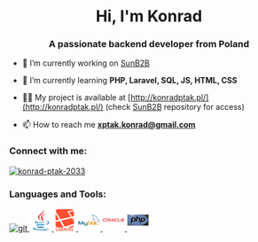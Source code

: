 <h1 align="center">Hi, I'm Konrad</h1>
<h3 align="center">A passionate backend developer from Poland</h3>

- 🔭 I’m currently working on [SunB2B](https://github.com/AbsinthX/sunB2B-app)

- 🌱 I’m currently learning **PHP, Laravel, SQL, JS, HTML, CSS**

- 👨‍💻 My project is available at [http://konradptak.pl/](http://konradptak.pl/) (check [SunB2B](https://github.com/AbsinthX/sunB2B-app) repository for access)

- 📫 How to reach me **xptak.konrad@gmail.com**

<h3 align="left">Connect with me:</h3>
<p align="left">
<a href="https://linkedin.com/in/konrad-ptak-2033" target="blank"><img align="center" src="https://raw.githubusercontent.com/rahuldkjain/github-profile-readme-generator/master/src/images/icons/Social/linked-in-alt.svg" alt="konrad-ptak-2033" height="30" width="40" /></a>
</p>

<h3 align="left">Languages and Tools:</h3>
<p align="left"> <a href="https://git-scm.com/" target="_blank" rel="noreferrer"> <img src="https://www.vectorlogo.zone/logos/git-scm/git-scm-icon.svg" alt="git" width="40" height="40"/> </a> <a href="https://www.java.com" target="_blank" rel="noreferrer"> <img src="https://raw.githubusercontent.com/devicons/devicon/master/icons/java/java-original.svg" alt="java" width="40" height="40"/> </a> <a href="https://laravel.com/" target="_blank" rel="noreferrer"> <img src="https://raw.githubusercontent.com/devicons/devicon/master/icons/laravel/laravel-plain-wordmark.svg" alt="laravel" width="40" height="40"/> </a> <a href="https://www.mysql.com/" target="_blank" rel="noreferrer"> <img src="https://raw.githubusercontent.com/devicons/devicon/master/icons/mysql/mysql-original-wordmark.svg" alt="mysql" width="40" height="40"/> </a> <a href="https://www.oracle.com/" target="_blank" rel="noreferrer"> <img src="https://raw.githubusercontent.com/devicons/devicon/master/icons/oracle/oracle-original.svg" alt="oracle" width="40" height="40"/> </a> <a href="https://www.php.net" target="_blank" rel="noreferrer"> <img src="https://raw.githubusercontent.com/devicons/devicon/master/icons/php/php-original.svg" alt="php" width="40" height="40"/> </a> </p>


<!---
AbsinthX/AbsinthX is a ✨ special ✨ repository because its `README.md` (this file) appears on your GitHub profile.
You can click the Preview link to take a look at your changes.
--->
